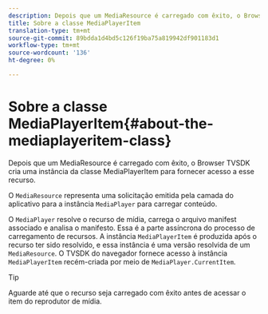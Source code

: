 ```yaml
---
description: Depois que um MediaResource é carregado com êxito, o Browser TVSDK cria uma instância da classe MediaPlayerItem para fornecer acesso a esse recurso.
title: Sobre a classe MediaPlayerItem
translation-type: tm+mt
source-git-commit: 89bdda1d4bd5c126f19ba75a819942df901183d1
workflow-type: tm+mt
source-wordcount: '136'
ht-degree: 0%

---
```



# Sobre a classe MediaPlayerItem{#about-the-mediaplayeritem-class}

Depois que um MediaResource é carregado com êxito, o Browser TVSDK cria uma instância da classe MediaPlayerItem para fornecer acesso a esse recurso.

O `MediaResource` representa uma solicitação emitida pela camada do aplicativo para a instância `MediaPlayer` para carregar conteúdo.

O `MediaPlayer` resolve o recurso de mídia, carrega o arquivo manifest associado e analisa o manifesto. Essa é a parte assíncrona do processo de carregamento de recursos. A instância `MediaPlayerItem` é produzida após o recurso ter sido resolvido, e essa instância é uma versão resolvida de um `MediaResource`. O TVSDK do navegador fornece acesso à instância `MediaPlayerItem` recém-criada por meio de `MediaPlayer.CurrentItem`.

>[!TIP]
>
>Aguarde até que o recurso seja carregado com êxito antes de acessar o item do reprodutor de mídia.

